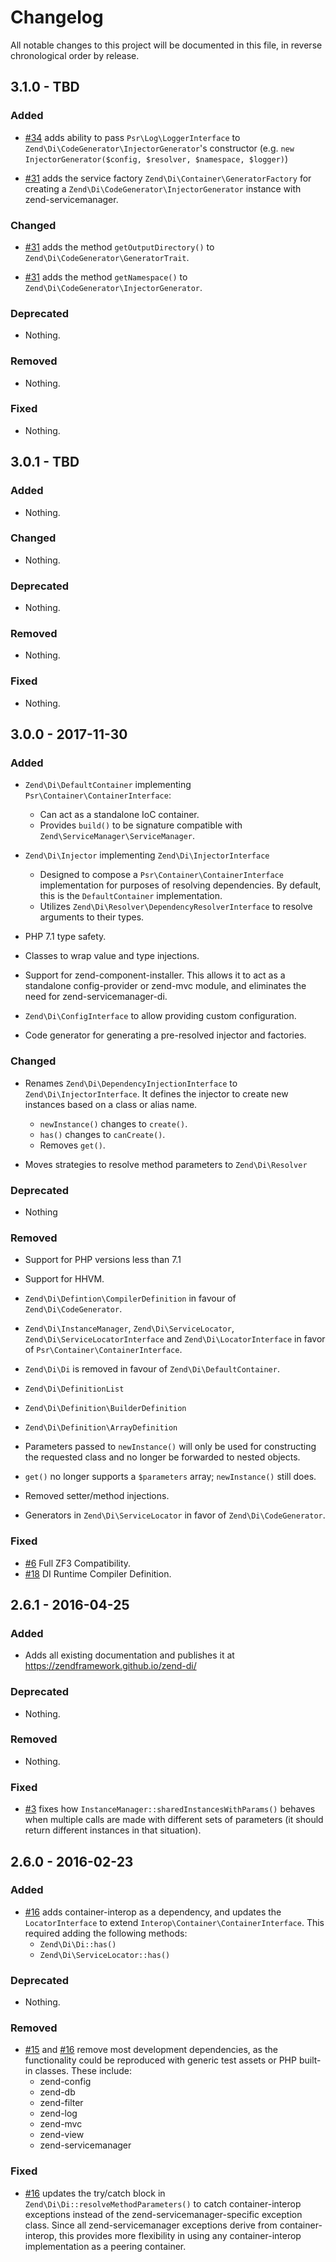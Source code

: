 # Changelog

All notable changes to this project will be documented in this file, in reverse chronological order by release.

## 3.1.0 - TBD

### Added

- [#34](https://github.com/zendframework/zend-di/pull/34) adds ability to pass
  `Psr\Log\LoggerInterface` to `Zend\Di\CodeGenerator\InjectorGenerator`'s constructor 
  (e.g. `new InjectorGenerator($config, $resolver, $namespace, $logger)`)

- [#31](https://github.com/zendframework/zend-di/pull/31) adds the service
  factory `Zend\Di\Container\GeneratorFactory` for creating a
  `Zend\Di\CodeGenerator\InjectorGenerator` instance with zend-servicemanager.

### Changed

- [#31](https://github.com/zendframework/zend-di/pull/31) adds the method
  `getOutputDirectory()` to `Zend\Di\CodeGenerator\GeneratorTrait`.

- [#31](https://github.com/zendframework/zend-di/pull/31) adds the method
  `getNamespace()` to `Zend\Di\CodeGenerator\InjectorGenerator`.

### Deprecated

- Nothing.

### Removed

- Nothing.

### Fixed

- Nothing.

## 3.0.1 - TBD

### Added

- Nothing.

### Changed

- Nothing.

### Deprecated

- Nothing.

### Removed

- Nothing.

### Fixed

- Nothing.

## 3.0.0 - 2017-11-30

### Added

- `Zend\Di\DefaultContainer` implementing `Psr\Container\ContainerInterface`:
  - Can act as a standalone IoC container.
  - Provides `build()` to be signature compatible with `Zend\ServiceManager\ServiceManager`.

- `Zend\Di\Injector` implementing `Zend\Di\InjectorInterface`
  - Designed to compose a `Psr\Container\ContainerInterface` implementation for
    purposes of resolving dependencies. By default, this is the `DefaultContainer`
    implementation.
  - Utilizes `Zend\Di\Resolver\DependencyResolverInterface` to resolve arguments
    to their types.

- PHP 7.1 type safety.

- Classes to wrap value and type injections.

- Support for zend-component-installer. This allows it to act as a standalone
  config-provider or zend-mvc module, and eliminates the need for
  zend-servicemanager-di.

- `Zend\Di\ConfigInterface` to allow providing custom configuration.

- Code generator for generating a pre-resolved injector and factories.

### Changed

- Renames `Zend\Di\DependencyInjectionInterface` to `Zend\Di\InjectorInterface`.
  It defines the injector to create new instances based on a class or alias
  name.
  - `newInstance()` changes to `create()`.
  - `has()` changes to `canCreate()`.
  - Removes `get()`.

- Moves strategies to resolve method parameters to `Zend\Di\Resolver`

### Deprecated

- Nothing

### Removed

- Support for PHP versions less than 7.1

- Support for HHVM.

- `Zend\Di\Defintion\CompilerDefinition` in favour of `Zend\Di\CodeGenerator`.

- `Zend\Di\InstanceManager`, `Zend\Di\ServiceLocator`, `Zend\Di\ServiceLocatorInterface`
  and `Zend\Di\LocatorInterface` in favor of `Psr\Container\ContainerInterface`.

- `Zend\Di\Di` is removed in favour of `Zend\Di\DefaultContainer`.

- `Zend\Di\DefinitionList`

- `Zend\Di\Definition\BuilderDefinition`

- `Zend\Di\Definition\ArrayDefinition`

- Parameters passed to `newInstance()` will only be used for constructing the
  requested class and no longer be forwarded to nested objects.

- `get()` no longer supports a `$parameters` array; `newInstance()` still does.

- Removed setter/method injections.

- Generators in `Zend\Di\ServiceLocator` in favor of `Zend\Di\CodeGenerator`.

### Fixed

- [#6](https://github.com/zendframework/zend-di/pull/6) Full ZF3 Compatibility.
- [#18](https://github.com/zendframework/zend-di/issues/18) DI Runtime Compiler
  Definition.

## 2.6.1 - 2016-04-25

### Added

- Adds all existing documentation and publishes it at
  https://zendframework.github.io/zend-di/

### Deprecated

- Nothing.

### Removed

- Nothing.

### Fixed

- [#3](https://github.com/zendframework/zend-di/pull/3) fixes how
  `InstanceManager::sharedInstancesWithParams()` behaves when multiple calls are
  made with different sets of parameters (it should return different instances
  in that situation).

## 2.6.0 - 2016-02-23

### Added

- [#16](https://github.com/zendframework/zend-di/pull/16) adds container-interop
  as a dependency, and updates the `LocatorInterface` to extend
  `Interop\Container\ContainerInterface`. This required adding the following
  methods:
  - `Zend\Di\Di::has()`
  - `Zend\Di\ServiceLocator::has()`

### Deprecated

- Nothing.

### Removed

- [#15](https://github.com/zendframework/zend-di/pull/15) and
  [#16](https://github.com/zendframework/zend-di/pull/16) remove most
  development dependencies, as the functionality could be reproduced with
  generic test assets or PHP built-in classes. These include:
  - zend-config
  - zend-db
  - zend-filter
  - zend-log
  - zend-mvc
  - zend-view
  - zend-servicemanager

### Fixed

- [#16](https://github.com/zendframework/zend-di/pull/16) updates the try/catch
  block in `Zend\Di\Di::resolveMethodParameters()` to catch container-interop
  exceptions instead of the zend-servicemanager-specific exception class. Since
  all zend-servicemanager exceptions derive from container-interop, this
  provides more flexibility in using any container-interop implementation as a
  peering container.
